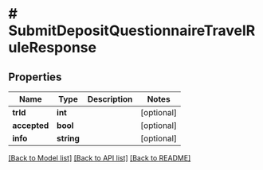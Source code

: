 # # SubmitDepositQuestionnaireTravelRuleResponse

## Properties

Name | Type | Description | Notes
------------ | ------------- | ------------- | -------------
**trId** | **int** |  | [optional]
**accepted** | **bool** |  | [optional]
**info** | **string** |  | [optional]

[[Back to Model list]](../../README.md#models) [[Back to API list]](../../README.md#endpoints) [[Back to README]](../../README.md)
